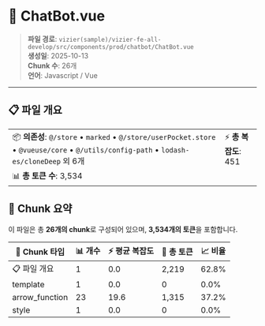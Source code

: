 # 📄 ChatBot.vue

> **파일 경로**: `vizier(sample)/vizier-fe-all-develop/src/components/prod/chatbot/ChatBot.vue`  
> **생성일**: 2025-10-13  
> **Chunk 수**: 26개  
> **언어**: Javascript / Vue
---





## 📋 파일 개요

| | |
|--|--|
| 📦 **의존성**: `@/store` • `marked` • `@/store/userPocket.store` • `@vueuse/core` • `@/utils/config-path` • `lodash-es/cloneDeep` 외 6개 | ⚡ **총 복잡도**: 451 |
| 📊 **총 토큰 수**: 3,534 |  |






## 🧩 Chunk 요약

이 파일은 총 **26개의 chunk**로 구성되어 있으며, **3,534개의 토큰**을 포함합니다.

| 🧩 Chunk 타입 | 📊 개수 | ⚡ 평균 복잡도 | 📝 총 토큰 | 📈 비율 |
|---------------|--------|-------------|----------|--------|
| 📋 파일 개요 | 1 | 0.0 | 2,219 | 62.8% |
| template | 1 | 0.0 | 0 | 0.0% |
| arrow_function | 23 | 19.6 | 1,315 | 37.2% |
| style | 1 | 0.0 | 0 | 0.0% |

